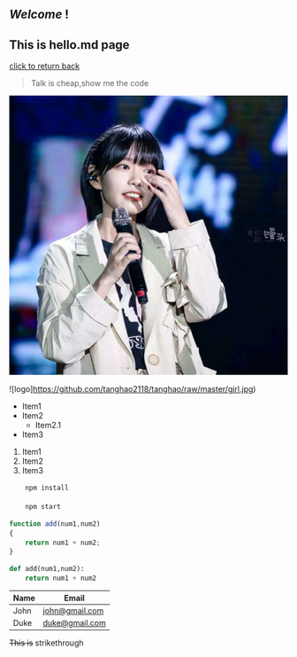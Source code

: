 ## *Welcome* __!__
## This is **hello.md** page

[click to return back](https://github.com/tanghao2118/tanghao/blob/master/READEME.md "返回")

>Talk is cheap,show me the code

![picture](girl.jpg)

![logo]https://github.com/tanghao2118/tanghao/raw/master/girl.jpg)

* Item1
* Item2
    * Item2.1
* Item3

1. Item1
2. Item2
3. Item3

```bash
    npm install

    npm start
```

```javascript
function add(num1,num2)
{
    return num1 + num2;
}
```

```python
def add(num1,num2):
    return num1 + num2
```

| Name   | Email          |
| ------ | -------------  |
| John   | john@gmail.com |
| Duke   | duke@gmail.com |

~~This is~~ strikethrough

